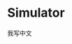 <!--
 * @Date: 2024-11-29 08:09:07
 * @LastEditors: caishaofei caishaofei@stu.pku.edu.cn
 * @LastEditTime: 2024-11-29 08:11:10
 * @FilePath: /MineStudio/docs/source/simulator/index.md
-->

# Simulator

我写中文